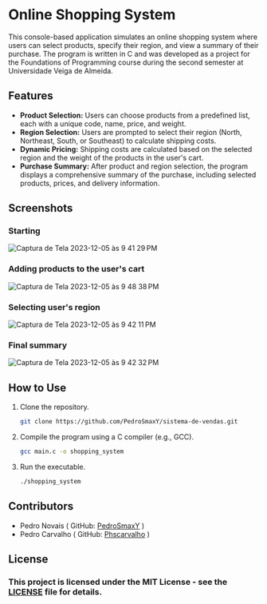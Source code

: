 # Online Shopping System

This console-based application simulates an online shopping system where users can select products, specify their region, and view a summary of their purchase. The program is written in C and was developed as a project for the Foundations of Programming course during the second semester at Universidade Veiga de Almeida.

## Features

- **Product Selection:** Users can choose products from a predefined list, each with a unique code, name, price, and weight.
- **Region Selection:** Users are prompted to select their region (North, Northeast, South, or Southeast) to calculate shipping costs.
- **Dynamic Pricing:** Shipping costs are calculated based on the selected region and the weight of the products in the user's cart.
- **Purchase Summary:** After product and region selection, the program displays a comprehensive summary of the purchase, including selected products, prices, and delivery information.

## Screenshots

### Starting
![Captura de Tela 2023-12-05 às 9 41 29 PM](https://github.com/PedroSmaxY/sistema-de-vendas/assets/127573080/f3895ba3-6309-4f0a-ba71-e6f6cc5193f4)

### Adding products to the user's cart
![Captura de Tela 2023-12-05 às 9 48 38 PM](https://github.com/PedroSmaxY/sistema-de-vendas/assets/127573080/1140613e-dd51-4372-8ec9-d64192e31ece)

### Selecting user's region
![Captura de Tela 2023-12-05 às 9 42 11 PM](https://github.com/PedroSmaxY/sistema-de-vendas/assets/127573080/088d1a8e-b20e-4cf3-bbc2-fb3dd443c759)

### Final summary
![Captura de Tela 2023-12-05 às 9 42 32 PM](https://github.com/PedroSmaxY/sistema-de-vendas/assets/127573080/cbf32923-ef22-4bb7-bb8b-b87ceb771ae0)

## How to Use

1. Clone the repository.
   ```bash
   git clone https://github.com/PedroSmaxY/sistema-de-vendas.git
   ```
3. Compile the program using a C compiler (e.g., GCC).
   ```bash
   gcc main.c -o shopping_system
   ```
1. Run the executable.
   ```bash
   ./shopping_system
   ```

## Contributors
- Pedro Novais ( GitHub: [PedroSmaxY](https://github.com/PedroSmaxY) )
- Pedro Carvalho ( GitHub: [Phscarvalho](https://github.com/Phscarvalho) )

## License
### This project is licensed under the MIT License - see the [LICENSE](https://github.com/PedroSmaxY/OnlineShoppingSystem/blob/main/LICENSE) file for details.
